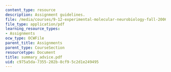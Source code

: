 ```yaml
---
content_type: resource
description: Assignment guidelines.
file: /media/courses/9-12-experimental-molecular-neurobiology-fall-2006/c975a5da7355202b8cf95c2d1e249495_summary_advice.pdf
file_type: application/pdf
learning_resource_types:
- Assignments
ocw_type: OCWFile
parent_title: Assignments
parent_type: CourseSection
resourcetype: Document
title: summary_advice.pdf
uid: c975a5da-7355-202b-8cf9-5c2d1e249495
---
```

